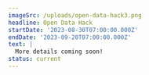 ```yaml
---
imageSrc: /uploads/open-data-hack3.png
headline: Open Data Hack
startDate: '2023-08-30T07:00:00.000Z'
endDate: '2023-09-20T07:00:00.000Z'
text: |
  More details coming soon!
status: current
---
```



